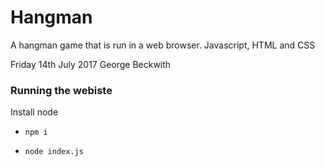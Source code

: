 # Hangman
A hangman game that is run in a web browser.
Javascript, HTML and CSS

Friday 14th July 2017
George Beckwith

### Running the webiste

Install node

* `npm i`

* `node index.js`